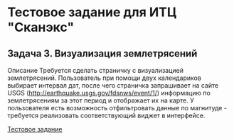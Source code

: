 # Тестовое задание для ИТЦ "Сканэкс"
## Задача 3. Визуализация землетрясений

Описание
Требуется сделать страничку с визуализацией землетрясений. Пользователь при помощи двух календариков выбирает интервал дат, после чего страничка запрашивает на сайте USGS (http://earthquake.usgs.gov/fdsnws/event/1/) информацию по землетрясениям за этот период и отображает их на карте. У пользователя есть возможность отфильтровать данные по магнитуде - требуется реализовать соответствующий виджет в интерфейсе.

[Тестовое задание](http://vladimir-rybalko.github.io/ScanexTests/oldTask/index.html)